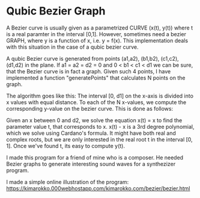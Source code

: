 # Qubic Bezier Graph

A Bezier curve is usually given as a parametrized CURVE (x(t), y(t)) where t is a real paramter in the interval [0,1]. However, sometimes need a bezier GRAPH, where y is a function of x, i.e. y = f(x). This implementation deals with this situation in the case of a qubic bezier curve.

A qubic Bezier curve is generated from points (a1,a2), (b1,b2), (c1,c2), (d1,d2) in the plane.
If a1 = a2 = d2 = 0 and 0 < b1 < c1 < d1 we can be sure, that the Bezier curve is in fact a graph.
Given such 4 points, I have implemented a function "generatePoints" that calculates N points on the graph.

The algorithm goes like this:
The interval [0, d1] on the x-axis is divided into x values with equal distance. To each of the N x-values, we compute the corresponding y-value on the bezier curve. This is done as follows:

Given an x between 0 and d2, we solve the equation x(t) = x to find the parameter value t, that corresponds to x.
x(t) - x is a 3rd degree polynomial, which we solve using Cardano's formula. It might have both real and complex roots, but we are only interested in the real root t in the interval [0, 1]. Once we've found t, its easy to compute y(t).

I made this program for a friend of mine who is a composer. He needed Bezier graphs to generate interesting
sound waves for a synthezizer program.

I made a simple online illustration of the program:
https://kimarokko.000webhostapp.com/kimarokko.com/bezier/bezier.html
